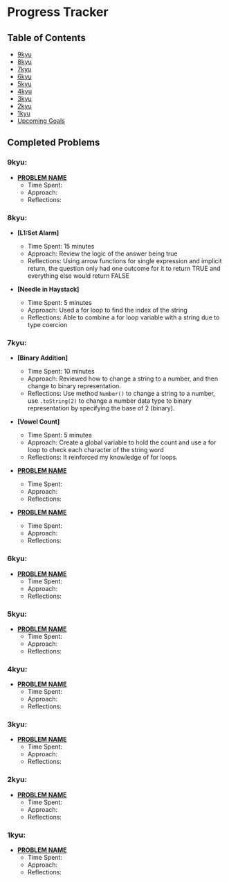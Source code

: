 # Progress Tracker

## Table of Contents
- [9kyu](#9kyu)
- [8kyu](#8kyu)
- [7kyu](#7kyu)
- [6kyu](#6kyu)
- [5kyu](#5kyu)
- [4kyu](#4kyu)
- [3kyu](#3kyu)
- [2kyu](#2kyu)
- [1kyu](#1kyu)
- [Upcoming Goals](#upcoming-goals)


## Completed Problems

### 9kyu:
- **[PROBLEM NAME](url)**  
  - Time Spent: 
  - Approach: 
  - Reflections: 

### 8kyu:
- **[L1:Set Alarm]**  
  - Time Spent: 15 minutes
  - Approach: Review the logic of the answer being true
  - Reflections: Using arrow functions for single expression and implicit return, the question only had one outcome for it to return TRUE and everything else would return FALSE

- **[Needle in Haystack]**  
  - Time Spent: 5 minutes
  - Approach: Used a for loop to find the index of the string
  - Reflections: Able to combine a for loop variable with a string due to type coercion

### 7kyu:
- **[Binary Addition]**  
  - Time Spent: 10 minutes
  - Approach: Reviewed how to change a string to a number, and then change to binary representation.
  - Reflections: Use method `Number()` to change a string to a number, use `.toString(2)` to change a number data type to binary representation by specifying the base of 2 (binary).

- **[Vowel Count]**  
  - Time Spent: 5 minutes
  - Approach: Create a global variable to hold the count and use a for loop to check each character of the string word
  - Reflections: It reinforced my knowledge of for loops.

- **[PROBLEM NAME](url)**  
  - Time Spent: 
  - Approach: 
  - Reflections: 

- **[PROBLEM NAME](url)**  
  - Time Spent: 
  - Approach: 
  - Reflections: 

### 6kyu:
- **[PROBLEM NAME](url)**  
  - Time Spent: 
  - Approach: 
  - Reflections: 

### 5kyu:
- **[PROBLEM NAME](url)**  
  - Time Spent: 
  - Approach: 
  - Reflections: 

### 4kyu:
- **[PROBLEM NAME](url)**  
  - Time Spent: 
  - Approach: 
  - Reflections: 

### 3kyu:
- **[PROBLEM NAME](url)**  
  - Time Spent: 
  - Approach: 
  - Reflections: 

### 2kyu:
- **[PROBLEM NAME](url)**  
  - Time Spent: 
  - Approach: 
  - Reflections: 

### 1kyu:
- **[PROBLEM NAME](url)**  
  - Time Spent: 
  - Approach: 
  - Reflections: 
